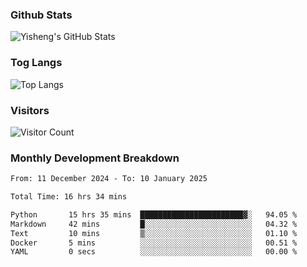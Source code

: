 ### Github Stats
![Yisheng's GitHub Stats](https://github-readme-stats-9qabuvhk1-gongyisheng.vercel.app/api?username=gongyisheng&count_private=true&show_icons=true)
### Tog Langs
![Top Langs](https://github-readme-stats-9qabuvhk1-gongyisheng.vercel.app/api/top-langs/?username=gongyisheng&layout=compact)
### Visitors
![Visitor Count](https://profile-counter.glitch.me/gongyisheng/count.svg)
### Monthly Development Breakdown
<!--START_SECTION:waka-->

```txt
From: 11 December 2024 - To: 10 January 2025

Total Time: 16 hrs 34 mins

Python       15 hrs 35 mins  ███████████████████████▓░   94.05 %
Markdown     42 mins         █░░░░░░░░░░░░░░░░░░░░░░░░   04.32 %
Text         10 mins         ▒░░░░░░░░░░░░░░░░░░░░░░░░   01.10 %
Docker       5 mins          ░░░░░░░░░░░░░░░░░░░░░░░░░   00.51 %
YAML         0 secs          ░░░░░░░░░░░░░░░░░░░░░░░░░   00.00 %
```

<!--END_SECTION:waka-->
